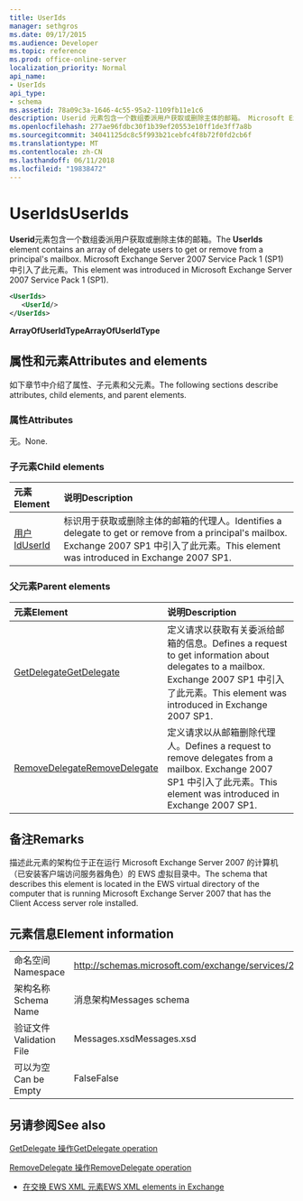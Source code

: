 ```yaml
---
title: UserIds
manager: sethgros
ms.date: 09/17/2015
ms.audience: Developer
ms.topic: reference
ms.prod: office-online-server
localization_priority: Normal
api_name:
- UserIds
api_type:
- schema
ms.assetid: 78a09c3a-1646-4c55-95a2-1109fb11e1c6
description: Userid 元素包含一个数组委派用户获取或删除主体的邮箱。 Microsoft Exchange Server 2007 Service Pack 1 (SP1) 中引入了此元素。
ms.openlocfilehash: 277ae96fdbc30f1b39ef20553e10ff1de3ff7a8b
ms.sourcegitcommit: 34041125dc8c5f993b21cebfc4f8b72f0fd2cb6f
ms.translationtype: MT
ms.contentlocale: zh-CN
ms.lasthandoff: 06/11/2018
ms.locfileid: "19838472"
---
```

# <a name="userids"></a><span data-ttu-id="a71b4-104">UserIds</span><span class="sxs-lookup"><span data-stu-id="a71b4-104">UserIds</span></span>

<span data-ttu-id="a71b4-105">**Userid**元素包含一个数组委派用户获取或删除主体的邮箱。</span><span class="sxs-lookup"><span data-stu-id="a71b4-105">The **UserIds** element contains an array of delegate users to get or remove from a principal's mailbox.</span></span> <span data-ttu-id="a71b4-106">Microsoft Exchange Server 2007 Service Pack 1 (SP1) 中引入了此元素。</span><span class="sxs-lookup"><span data-stu-id="a71b4-106">This element was introduced in Microsoft Exchange Server 2007 Service Pack 1 (SP1).</span></span> 
  
```xml
<UserIds>
   <UserId/>
</UserIds>
```

 <span data-ttu-id="a71b4-107">**ArrayOfUserIdType**</span><span class="sxs-lookup"><span data-stu-id="a71b4-107">**ArrayOfUserIdType**</span></span>
## <a name="attributes-and-elements"></a><span data-ttu-id="a71b4-108">属性和元素</span><span class="sxs-lookup"><span data-stu-id="a71b4-108">Attributes and elements</span></span>

<span data-ttu-id="a71b4-109">如下章节中介绍了属性、子元素和父元素。</span><span class="sxs-lookup"><span data-stu-id="a71b4-109">The following sections describe attributes, child elements, and parent elements.</span></span>
  
### <a name="attributes"></a><span data-ttu-id="a71b4-110">属性</span><span class="sxs-lookup"><span data-stu-id="a71b4-110">Attributes</span></span>

<span data-ttu-id="a71b4-111">无。</span><span class="sxs-lookup"><span data-stu-id="a71b4-111">None.</span></span>
  
### <a name="child-elements"></a><span data-ttu-id="a71b4-112">子元素</span><span class="sxs-lookup"><span data-stu-id="a71b4-112">Child elements</span></span>

|<span data-ttu-id="a71b4-113">**元素**</span><span class="sxs-lookup"><span data-stu-id="a71b4-113">**Element**</span></span>|<span data-ttu-id="a71b4-114">**说明**</span><span class="sxs-lookup"><span data-stu-id="a71b4-114">**Description**</span></span>|
|:-----|:-----|
|[<span data-ttu-id="a71b4-115">用户 Id</span><span class="sxs-lookup"><span data-stu-id="a71b4-115">UserId</span></span>](userid.md) <br/> |<span data-ttu-id="a71b4-116">标识用于获取或删除主体的邮箱的代理人。</span><span class="sxs-lookup"><span data-stu-id="a71b4-116">Identifies a delegate to get or remove from a principal's mailbox.</span></span> <span data-ttu-id="a71b4-117">Exchange 2007 SP1 中引入了此元素。</span><span class="sxs-lookup"><span data-stu-id="a71b4-117">This element was introduced in Exchange 2007 SP1.</span></span>  <br/> |
   
### <a name="parent-elements"></a><span data-ttu-id="a71b4-118">父元素</span><span class="sxs-lookup"><span data-stu-id="a71b4-118">Parent elements</span></span>

|<span data-ttu-id="a71b4-119">**元素**</span><span class="sxs-lookup"><span data-stu-id="a71b4-119">**Element**</span></span>|<span data-ttu-id="a71b4-120">**说明**</span><span class="sxs-lookup"><span data-stu-id="a71b4-120">**Description**</span></span>|
|:-----|:-----|
|[<span data-ttu-id="a71b4-121">GetDelegate</span><span class="sxs-lookup"><span data-stu-id="a71b4-121">GetDelegate</span></span>](getdelegate.md) <br/> |<span data-ttu-id="a71b4-122">定义请求以获取有关委派给邮箱的信息。</span><span class="sxs-lookup"><span data-stu-id="a71b4-122">Defines a request to get information about delegates to a mailbox.</span></span> <span data-ttu-id="a71b4-123">Exchange 2007 SP1 中引入了此元素。</span><span class="sxs-lookup"><span data-stu-id="a71b4-123">This element was introduced in Exchange 2007 SP1.</span></span>  <br/> |
|[<span data-ttu-id="a71b4-124">RemoveDelegate</span><span class="sxs-lookup"><span data-stu-id="a71b4-124">RemoveDelegate</span></span>](removedelegate.md) <br/> |<span data-ttu-id="a71b4-125">定义请求以从邮箱删除代理人。</span><span class="sxs-lookup"><span data-stu-id="a71b4-125">Defines a request to remove delegates from a mailbox.</span></span> <span data-ttu-id="a71b4-126">Exchange 2007 SP1 中引入了此元素。</span><span class="sxs-lookup"><span data-stu-id="a71b4-126">This element was introduced in Exchange 2007 SP1.</span></span>  <br/> |
   
## <a name="remarks"></a><span data-ttu-id="a71b4-127">备注</span><span class="sxs-lookup"><span data-stu-id="a71b4-127">Remarks</span></span>

<span data-ttu-id="a71b4-128">描述此元素的架构位于正在运行 Microsoft Exchange Server 2007 的计算机（已安装客户端访问服务器角色）的 EWS 虚拟目录中。</span><span class="sxs-lookup"><span data-stu-id="a71b4-128">The schema that describes this element is located in the EWS virtual directory of the computer that is running Microsoft Exchange Server 2007 that has the Client Access server role installed.</span></span>
  
## <a name="element-information"></a><span data-ttu-id="a71b4-129">元素信息</span><span class="sxs-lookup"><span data-stu-id="a71b4-129">Element information</span></span>

|||
|:-----|:-----|
|<span data-ttu-id="a71b4-130">命名空间</span><span class="sxs-lookup"><span data-stu-id="a71b4-130">Namespace</span></span>  <br/> |http://schemas.microsoft.com/exchange/services/2006/messages  <br/> |
|<span data-ttu-id="a71b4-131">架构名称</span><span class="sxs-lookup"><span data-stu-id="a71b4-131">Schema Name</span></span>  <br/> |<span data-ttu-id="a71b4-132">消息架构</span><span class="sxs-lookup"><span data-stu-id="a71b4-132">Messages schema</span></span>  <br/> |
|<span data-ttu-id="a71b4-133">验证文件</span><span class="sxs-lookup"><span data-stu-id="a71b4-133">Validation File</span></span>  <br/> |<span data-ttu-id="a71b4-134">Messages.xsd</span><span class="sxs-lookup"><span data-stu-id="a71b4-134">Messages.xsd</span></span>  <br/> |
|<span data-ttu-id="a71b4-135">可以为空</span><span class="sxs-lookup"><span data-stu-id="a71b4-135">Can be Empty</span></span>  <br/> |<span data-ttu-id="a71b4-136">False</span><span class="sxs-lookup"><span data-stu-id="a71b4-136">False</span></span>  <br/> |
   
## <a name="see-also"></a><span data-ttu-id="a71b4-137">另请参阅</span><span class="sxs-lookup"><span data-stu-id="a71b4-137">See also</span></span>



[<span data-ttu-id="a71b4-138">GetDelegate 操作</span><span class="sxs-lookup"><span data-stu-id="a71b4-138">GetDelegate operation</span></span>](getdelegate-operation.md)
  
[<span data-ttu-id="a71b4-139">RemoveDelegate 操作</span><span class="sxs-lookup"><span data-stu-id="a71b4-139">RemoveDelegate operation</span></span>](removedelegate-operation.md)


- [<span data-ttu-id="a71b4-140">在交换 EWS XML 元素</span><span class="sxs-lookup"><span data-stu-id="a71b4-140">EWS XML elements in Exchange</span></span>](ews-xml-elements-in-exchange.md)

